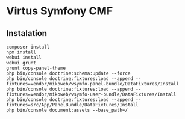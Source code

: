 # Virtus Symfony CMF

## Instalation

    composer install
    npm install
    webui install
    webui grunt
    grunt copy-panel-theme
    php bin/console doctrine:schema:update --force
    php bin/console doctrine:fixtures:load --append --fixtures=vendor/mikoweb/vsymfo-panel-bundle/DataFixtures/Install
    php bin/console doctrine:fixtures:load --append --fixtures=vendor/mikoweb/vsymfo-user-bundle/DataFixtures/Install
    php bin/console doctrine:fixtures:load --append --fixtures=src/App/PanelBundle/DataFixtures/Install
    php bin/console document:assets --base_path=/
